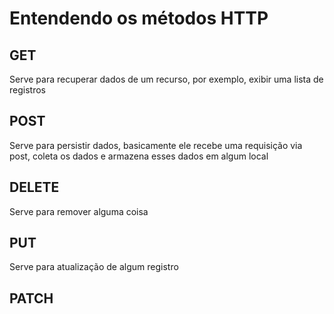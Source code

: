 # Entendendo os métodos HTTP 

## GET
Serve para recuperar dados de um recurso, por exemplo, exibir uma lista de registros

## POST
Serve para persistir dados, basicamente ele recebe uma requisição via post, coleta os dados e armazena esses dados em algum local 

 ## DELETE
Serve para remover alguma coisa

 ## PUT
 Serve para atualização de algum registro

 ## PATCH
